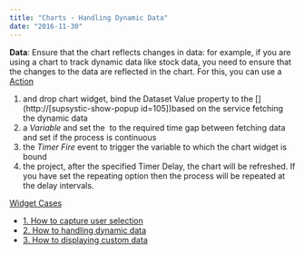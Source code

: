 ```yaml
---
title: "Charts - Handling Dynamic Data"
date: "2016-11-30"
---
```


**Data**: Ensure that the chart reflects changes in data: for example, if you are using a chart to track dynamic data like stock data, you need to ensure that the changes to the data are reflected in the chart. For this, you can use a [Action](/learn/app-development/variables/timer-action/)

1. and drop chart widget, bind the Dataset Value property to the [](http://[supsystic-show-popup id=105])based on the service fetching the dynamic data
2. a _Variable_ and set the  to the required time gap between fetching data and set if the process is continuous
3. the _Timer Fire_ event to trigger the variable to which the chart widget is bound
4. the project, after the specified Timer Delay, the chart will be refreshed. If you have set the repeating option then the process will be repeated at the delay intervals.

[Widget Cases](/learn/app-development/widgets/chart/chart-widget/#use-cases)

- [1\. How to capture user selection](/learn/how-tos/charts-displaying-user-selection-another-widget/)
- [2\. How to handling dynamic data](/learn/how-tos/charts-handling-dynamic-data/)
- [3\. How to displaying custom data](/learn/how-tos/charts-custom-data/)
